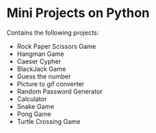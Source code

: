 # Mini Projects on Python
Contains the following projects:
+ Rock Paper Scissors Game
+ Hangman Game
+ Caeser Cypher
+ BlackJack Game
+ Guess the number
+ Picture to gif converter
+ Random Password Generator
+ Calculator
+ Snake Game
+ Pong Game
+ Turtle Crossing Game
